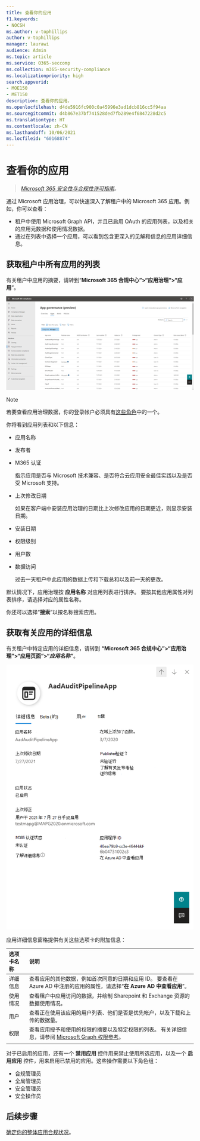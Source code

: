 ```yaml
---
title: 查看你的应用
f1.keywords:
- NOCSH
ms.author: v-tophillips
author: v-tophillips
manager: laurawi
audience: Admin
ms.topic: article
ms.service: O365-seccomp
ms.collection: m365-security-compliance
ms.localizationpriority: high
search.appverid:
- MOE150
- MET150
description: 查看你的应用。
ms.openlocfilehash: d4de5916fc900c0a45996e3ad1dcb816cc5f94aa
ms.sourcegitcommit: d4b867e37bf741528ded7fb289e4f6847228d2c5
ms.translationtype: HT
ms.contentlocale: zh-CN
ms.lasthandoff: 10/06/2021
ms.locfileid: "60168874"
---
```

# <a name="view-your-apps"></a>查看你的应用

>*[Microsoft 365 安全性与合规性许可指南](https://aka.ms/ComplianceSD)。*

通过 Microsoft 应用治理，可以快速深入了解租户中的 Microsoft 365 应用。例如，你可以查看：

- 租户中使用 Microsoft Graph API，并且已启用 OAuth 的应用列表，以及相关的应用元数据和使用情况数据。
- 通过在列表中选择一个应用，可以看到包含更深入的见解和信息的应用详细信息。

## <a name="getting-a-list-of-all-the-apps-in-your-tenant"></a>获取租户中所有应用的列表

有关租户中应用的摘要，请转到“**Microsoft 365 合规中心”>“应用治理”>“应用**”。

![Microsoft 365 合规中心的 MAPG 应用摘要页面。](..\media\manage-app-protection-governance\mapg-cc-apps.png)

>[!Note]
> 若要查看应用治理数据，你的登录帐户必须具有[这些角色](app-governance-get-started.md#administrator-roles)中的一个。
>

你将看到应用列表和以下信息：

- 应用名称
- 发布者
- M365 认证

  指示应用是否与 Microsoft 技术兼容、是否符合云应用安全最佳实践以及是否受 Microsoft 支持。

- 上次修改日期

  如果在客户端中安装应用治理的日期比上次修改应用的日期更近，则显示安装日期。

- 安装日期
- 权限级别
- 用户数
- 数据访问

  过去一天租户中此应用的数据上传和下载总和以及前一天的更改。

默认情况下，应用治理按 **应用名称** 对应用列表进行排序。 要按其他应用属性对列表排序，请选择对应的属性名称。

你还可以选择“**搜索**”以按名称搜索应用。

## <a name="getting-detailed-information-on-an-app"></a>获取有关应用的详细信息

有关租户中特定应用的详细信息，请转到 **“Microsoft 365 合规中心”>“应用治理”>“应用页面”>“*应用名称”***。

![Microsoft 365 合规中心的应用治理应用详细信息窗格。](..\media\manage-app-protection-governance\mapg-cc-apps-app.png)

应用详细信息窗格提供有关这些选项卡的附加信息：

| 选项卡名称 | 说明 |
|:-------|:-----|
| 详细信息 | 查看应用的其他数据，例如首次同意的日期和应用 ID。 要查看在 Azure AD 中注册的应用的属性，请选择“**在 Azure AD 中查看应用**”。 |
| 使用情况 |查看租户中应用访问的数据，并绘制 Sharepoint 和 Exchange 资源的数据使用情况。 |
| 用户 | 查看正在使用该应用的用户列表、他们是否是优先帐户，以及下载和上传的数据量。 |
| 权限 | 查看应用授予和使用的权限的摘要以及特定权限的列表。 有关详细信息，请参阅 [Microsoft Graph 权限参考](/graph/permissions-reference)。 |
|||

对于已启用的应用，还有一个 **禁用应用** 控件用来禁止使用所选应用，以及一个 **启用应用** 控件，用来启用已禁用的应用。这些操作需要以下角色组：

- 合规管理员
- 全局管理员
- 安全管理员
- 安全操作员

## <a name="next-step"></a>后续步骤

[确定你的整体应用合规状况](app-governance-visibility-insights-compliance-posture.md)。
